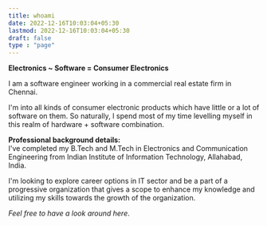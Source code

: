 ```yaml
---
title: whoami
date: 2022-12-16T10:03:04+05:30
lastmod: 2022-12-16T10:03:04+05:30
draft: false
type : "page"
---
```


**Electronics ~ Software = Consumer Electronics**

<!--more-->
I am a software engineer working in a commercial real estate firm in Chennai. 

I'm into all kinds of consumer electronic products which have little or a lot of software on them. So naturally, I spend most of my time levelling myself in this realm of hardware + software combination.

**Professional background details:**
<br/>
I've completed my B.Tech and M.Tech in Electronics and Communication Engineering from Indian Institute of Information Technology, Allahabad, India.

I'm looking to explore career options in IT sector and be a part of a progressive organization that gives a scope to enhance my knowledge and utilizing my skills towards the growth of the organization.


_Feel free to have a look around here_.